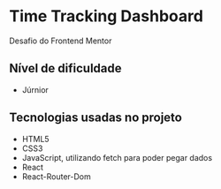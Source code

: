 # Time Tracking Dashboard

Desafio do Frontend Mentor

## Nível de dificuldade

- Júrnior

## Tecnologias usadas no projeto

- HTML5
- CSS3
- JavaScript, utilizando fetch para poder pegar dados
- React
- React-Router-Dom